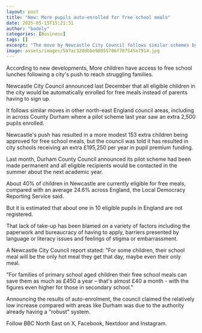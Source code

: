 ```yaml
---
layout: post
title: "New: More pupils auto-enrolled for free school meals"
date: 2025-05-15T15:21:31
author: "badely"
categories: [Business]
tags: []
excerpt: "The move by Newcastle City Council follows similar schemes by other authorities including Durham."
image: assets/images/5b7ac328dbbe98955786f707545e7914.jpg
---
```


According to new developments, More children have access to free school lunches following a city's push to reach struggling families.

Newcastle City Council announced last December that all eligible children in the city would be automatically enrolled for free meals instead of parents having to sign up.

It follows similar moves in other north-east England council areas, including in across County Durham where a pilot scheme last year saw an extra 2,500 pupils enrolled.

Newcastle's push has resulted in a more modest 153 extra children being approved for free school meals, but the council was told it has resulted in city schools receiving an extra £195,250 per year in pupil premium funding.

Last month, Durham County Council announced its pilot scheme had been made permanent and all eligible recipients would be contacted in the summer about the next academic year.

About 40% of children in Newcastle are currently eligible for free meals, compared with an average 24.6% across England, the Local Democracy Reporting Service said.

But it is estimated that about one in 10 eligible pupils in England are not registered.

That lack of take-up has been blamed on a variety of factors including the paperwork and bureaucracy of having to apply, barriers presented by language or literacy issues and feelings of stigma or embarrassment.

A Newcastle City Council report stated: "For some children, their school meal will be the only hot meal they get that day, maybe even their only meal. 

"For families of primary school aged children their free school meals can save them as much as £450 a year – that's almost £40 a month - with the figures even higher for those in secondary school."

Announcing the results of auto-enrolment, the council claimed the relatively low increase compared with areas like Durham was due to the authority already having a "robust" system.

Follow BBC North East on X, Facebook, Nextdoor and Instagram. 

